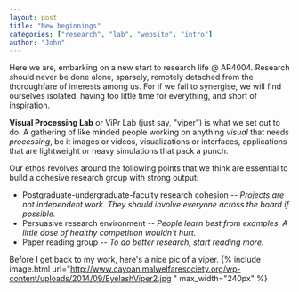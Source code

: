 ```yaml
---
layout: post
title: "New beginnings"
categories: ["research", "lab", "website", "intro"]
author: "John"
---
```


Here we are, embarking on a new start to research life @ AR4004. Research should never be done alone, sparsely, remotely detached from the thoroughfare of interests among us. For if we fail to synergise, we will find ourselves isolated, having too little time for everything, and short of inspiration. 

**Visual Processing Lab** or ViPr Lab (just say, "viper") is what we set out to do. A gathering of like minded people working on anything *visual* that needs *processing*, be it images or videos, visualizations or interfaces, applications that are lightweight or heavy simulations that pack a punch.

Our ethos revolves around the following points that we think are essential to build a cohesive research group with strong output:

- Postgraduate-undergraduate-faculty research cohesion -- *Projects are not independent work. They should involve everyone across the board if possible.*
- Persuasive research environment -- *People learn best from examples. A little dose of healthy competition wouldn't hurt.*
- Paper reading group -- *To do better research, start reading more.*

Before I get back to my work, here's a nice pic of a viper.
{% include image.html url="http://www.cayoanimalwelfaresociety.org/wp-content/uploads/2014/09/EyelashViper2.jpg
" max_width="240px" %}